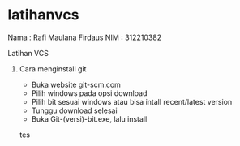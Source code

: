 # latihanvcs
Nama : Rafi Maulana Firdaus
NIM : 312210382

Latihan VCS
1. Cara menginstall git
    - Buka website git-scm.com
    - Pilih windows pada opsi download
    - Pilih bit sesuai windows atau bisa intall recent/latest version
    - Tunggu download selesai
    - Buka Git-(versi)-bit.exe, lalu install
    
    tes
